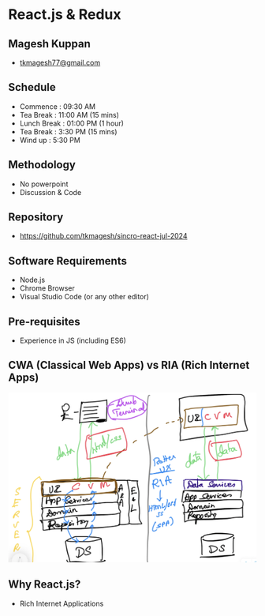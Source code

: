 # React.js & Redux

## Magesh Kuppan
- tkmagesh77@gmail.com

## Schedule
- Commence      : 09:30 AM 
- Tea Break     : 11:00 AM (15 mins)
- Lunch Break   : 01:00 PM (1 hour)
- Tea Break     : 3:30 PM (15 mins)
- Wind up       : 5:30 PM

## Methodology
- No powerpoint
- Discussion & Code

## Repository
- https://github.com/tkmagesh/sincro-react-jul-2024

## Software Requirements
- Node.js
- Chrome Browser
- Visual Studio Code (or any other editor)

## Pre-requisites
- Experience in JS (including ES6)

## CWA (Classical Web Apps) vs RIA (Rich Internet Apps)
![image](./images/cwa-vs-ria.png)


## Why React.js?
- Rich Internet Applications


